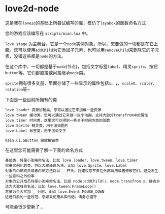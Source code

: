 # love2d-node

这是我在`love2d`的基础上所尝试编写的库，模仿了`layabox`的函数命名方式

您的游戏应该编写在 `scripts/mian.lua` 中。

`love.stage` 为主舞台，它是一个`node`实例对象。所以，您要做的一切都是在它上面。您可以使用`addChild`为它添加子元素，也可以用`removeChild`来删除它的子元素，没错这些都是`node`的方法。

在这个库中，一切都是基于`node`(节点)，包括文字标签`label`、精灵`sprite`、按钮`button`等，它们都直接或间接继承`node`类。

`sprite`拥有很多变量，里面存储了一些显示的属性包括`x`、`y`、`scaleX`、`scaleY`、`rotation`等~

下面是一些目前所拥有的类

	love.loader 资源加载类，您可以通过它来加载一些资源
	love.tween 缓动类，您可以通过它来做一些小动画，支持大部分transfrom中的属性
	love.timer 时间类，这里您可以得到一些关于时间方面的函数
	love.Sprite 精灵类，用于渲染图片
	love.Label 标签类，用于渲染文字

	main.ui.SButton 缩放按钮类

在这里您可能需要了解一下我的命名方式
	
	基础类，将是小驼峰命名法，比如 love.loader、love.tween、love.timer
	需要实例化的类，将以大驼峰命名法，比如 love.Sprite、love.Label
	对象的内部成员或者内部方法将以 _ 开头，我建议您不要在外部调用或者修改它们，避免发生一些意料之外的事
	对象的公开成员将是小驼峰命名法，比如 node:addChild()、node.transfrom.x，静态方法为大驼峰命名法，比如 love.tween:FrameLoop() 
	常量为全大写加 _ 分割，比如 love.Event.MOUSE_DOWN
	这是目前的一些规范，您如果使用本库的话，请务必遵守
	
可能会很少更新了...